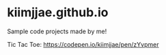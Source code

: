 # kiimjjae.github.io
Sample code projects made by me!

Tic Tac Toe:
https://codepen.io/kiimjjae/pen/zYvpmer
